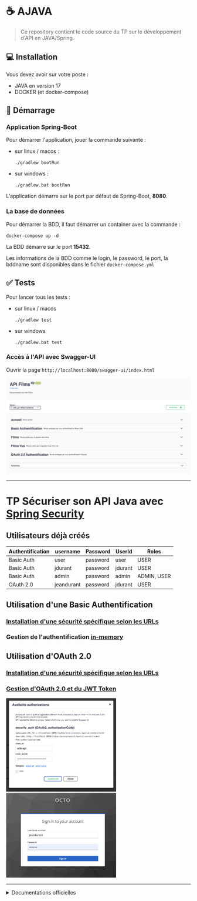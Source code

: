 # ☕ AJAVA

> Ce repository contient le code source du TP sur le développement d'API en JAVA/Spring.

## 💻 Installation

Vous devez avoir sur votre poste :

* JAVA en version 17
* DOCKER (et docker-compose)

## 🚀 Démarrage

### Application Spring-Boot

Pour démarrer l'application, jouer la commande suivante :

* sur linux / macos :
    ```shell
    ./gradlew bootRun
    ```
* sur windows :
    ```shell
    ./gradlew.bat bootRun
    ```

L'application démarre sur le port par défaut de Spring-Boot, **8080**.

### La base de données

Pour démarrer la BDD, il faut démarrer un container avec la commande :

``` shell
docker-compose up -d
```

La BDD démarre sur le port **15432**.

Les informations de la BDD comme le login, le password, le port, la bddname sont disponibles dans le
fichier `docker-compose.yml`

## :white_check_mark: Tests

Pour lancer tous les tests :

* sur linux / macos
    ```shell
    ./gradlew test
    ```
* sur windows
    ```shell
    ./gradlew.bat test
    ```

### Accès à l'API avec Swagger-UI

Ouvrir la page `http://localhost:8080/swagger-ui/index.html`

![Swagger UI](doc/img/swagger.png)

---

# TP Sécuriser son API Java avec [Spring Security](https://docs.spring.io/spring-boot/docs/2.7.1/reference/htmlsingle/#web.security)

## Utilisateurs déjà créés

| Authentification    | username        | Password | UserId  | Roles  |
|---------------------|-----------------|----------|---------|--------|
| Basic Auth          | user            | password | user    | USER |
| Basic Auth          | jdurant         | password | jdurant | USER |
| Basic Auth          | admin           | password | admin   | ADMIN, USER |
| OAuth 2.0 | jeandurant | password | jdurant | USER |

## Utilisation d'une Basic Authentification

### [Installation d'une sécurité spécifique selon les URLs](https://spring.io/blog/2022/02/21/spring-security-without-the-websecurityconfigureradapter#local-authenticationmanager)

### Gestion de l'authentification [in-memory](https://spring.io/blog/2022/02/21/spring-security-without-the-websecurityconfigureradapter#in-memory-authentication)

## Utilisation d'OAuth 2.0

### [Installation d'une sécurité spécifique selon les URLs](https://spring.io/blog/2022/02/21/spring-security-without-the-websecurityconfigureradapter#local-authenticationmanager)

### [Gestion d'OAuth 2.0 et du JWT Token](https://docs.spring.io/spring-security/reference/reactive/oauth2/resource-server/jwt.html)

<p float="left">
<img src="doc/img/oauth2-swagger.png" width="300" />
<img src="doc/img/keycloak.png" width="300" />
</p>

---

<details>
  <summary>Documentations officielles</summary>

### Documentations Spring

* [Official Gradle documentation](https://docs.gradle.org)
* [Spring Boot Gradle Plugin Reference Guide](https://docs.spring.io/spring-boot/docs/2.7.1/gradle-plugin/reference/html/)
* [Create an OCI image](https://docs.spring.io/spring-boot/docs/2.7.1/gradle-plugin/reference/html/#build-image)
* [Testcontainers Postgres Module Reference Guide](https://www.testcontainers.org/modules/databases/postgres/)
* [Spring Boot DevTools](https://docs.spring.io/spring-boot/docs/2.7.1/reference/htmlsingle/#using.devtools)
* [Spring Security](https://docs.spring.io/spring-boot/docs/2.7.1/reference/htmlsingle/#web.security)
* [Spring Web](https://docs.spring.io/spring-boot/docs/2.7.1/reference/htmlsingle/#web)
* [Testcontainers](https://www.testcontainers.org/)
* [Spring REST Docs](https://docs.spring.io/spring-restdocs/docs/current/reference/html5/)
* [Spring Data JPA](https://docs.spring.io/spring-boot/docs/2.7.1/reference/htmlsingle/#data.sql.jpa-and-spring-data)
* [Spring Boot Actuator](https://docs.spring.io/spring-boot/docs/2.7.1/reference/htmlsingle/#actuator)

### Guides

* [Securing a Web Application](https://spring.io/guides/gs/securing-web/)
* [Spring Boot and OAuth2](https://spring.io/guides/tutorials/spring-boot-oauth2/)
* [Authenticating a User with LDAP](https://spring.io/guides/gs/authenticating-ldap/)
* [Building a RESTful Web Service](https://spring.io/guides/gs/rest-service/)
* [Serving Web Content with Spring MVC](https://spring.io/guides/gs/serving-web-content/)
* [Building REST services with Spring](https://spring.io/guides/tutorials/rest/)
* [Accessing Data with JPA](https://spring.io/guides/gs/accessing-data-jpa/)
* [Building a RESTful Web Service with Spring Boot Actuator](https://spring.io/guides/gs/actuator-service/)

### Liens supplémentaires

* [Gradle Build Scans – insights for your project's build](https://scans.gradle.com#gradle)

</details>
